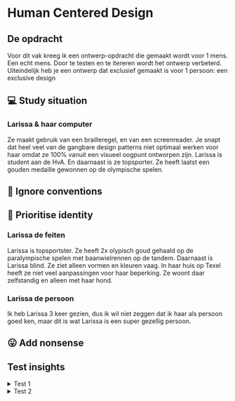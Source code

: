 # Human Centered Design 

## De opdracht
Voor dit vak kreeg ik een ontwerp-opdracht die gemaakt wordt voor 1 mens. Een echt mens. Door te testen en te itereren wordt het ontwerp verbeterd. Uiteindelijk heb je een ontwerp dat exclusief gemaakt is voor 1 persoon: een exclusive design 

## 💻 Study situation
### Larissa & haar computer
Ze maakt gebruik van een brailleregel, en van een screenreader. Je snapt dat heel veel van de gangbare design patterns niet optimaal werken voor haar omdat ze 100% vanuit een visueel oogpunt ontworpen zijn. Larissa is student aan de HvA. En daarnaast is ze topsporter. Ze heeft laatst een gouden medaille gewonnen op de olympische spelen.




## 🚫 Ignore conventions




## 🚴 Prioritise identity
### Larissa de feiten
Larissa is topsportster. Ze heeft 2x olypisch goud gehaald op de paralympische spelen met baanwielrennen op de tandem. Daarnaast is Larissa blind. Ze ziet alleen vormen en kleuren vaag. In haar huis op Texel heeft ze niet veel aanpassingen voor haar beperking. Ze woont daar zelfstandig en alleen met haar hond. 

### Larissa de persoon
Ik heb Larissa 3 keer gezien, dus ik wil niet zeggen dat ik haar als persoon goed ken, maar dit is wat 
Larissa is een super gezellig persoon. 

## 😛 Add nonsense


## Test insights
<details>
<summary>Test 1</summary>
  <h3>Over Larissa</h3>
  <ul>
  
	⁃	27 jaar.
	⁃	woont op Texel. woont alleen
↳ niet veel aanpassingen aan haar huis
	⁃	is niet erg geordend (kan best wat ordening gebruiken, maar gaat het toch niet doen)
	⁃	houdt niet van controlerende mensen
	⁃	vervoert zichzelf met OV (met haar hond)
	⁃	Oranje is haar lievelingskleur
	⁃	paralympisch topsporter —> 2x goud
	⁃	toegankelĳkheidsexpert bij de HvA


sport
	⁃	sport 6x per week
↳ soms 2x per dag
	⁃	heeft verschillende soorten training
↳ kracht → favoriete training
↳ fietsen op de weg
↳ fietsen thuis (hometrainer)
↳ fietsen op de baan
	⁃	krĳgt geen mentale training vanuit de sport
maar loopt zelf wel bĳ een sportpsycholoog

gebruik laptop
	⁃	screen reader: JAWS (stem Claire)
	⁃	saus met vergroting
	⁃	gebruikt de braille regel niet veel
	⁃	gebruikt tab etc. om te navigeren

bevindingen over de interface
	⁃	Larissa ziet wel kleuren
	⁃	groot contrast is belangrĳk
	⁃	liever zwart op wit
	⁃	geen gekke fonts → Moeilĳker te lezen met uitvergroot
	⁃	tonen of Voice → zoals andere het lezen
↳ fĳner om snel info op te zoeken
	⁃	Nederlandse taal

situatie nu
	⁃	nieuwe coach Maakt geen schema's meer
↳ Larissa luistert niet, want is het niet met hem eens
	⁃	krĳgt hulp bĳ jaar schema
↳ dagelĳks schema wordt per dag bekeken
	⁃	training peexs → app voor sport voortgang & trainingen
↳ Ruk voor larissa. want te veel functies


Voorkeuren qua schema
	⁃	Jaarschema (globaal & obv wedstrijden & kampen), week schema (erg in detail: wie wat waar wanneer hoeveel)
	⁃	Vrijheid van schema is belangrijk: ze voelt aan haar lichaam wat ze nodig heeft

Testen met de computer
	⁃	Focus state is erg belangrijk (ze kan dan ongeveer zien waar ze op de pagina zit)
	⁃	Navigeert met tab (NIET MET PIJLTJES!!) → tab-index
	⁃	Gebruikt eerder ingebouwde zoekfunctie dan CMD + F
	⁃	Geen overlays gebruiken → of het moet uitgezet kunnen worden
	⁃	In forms field sets gebruiken zodat het duidelijk is waar de vraag over gaat en wanneer er naar een volgend onderwerp genavigeerd wordt.
	⁃	Gebruik veel gebruikte patterns, Larissa snapt dan de logica van een website eerder
	⁃	Skip to content link is super handig → Larissa hoeft niet de hele navigatie door te tabben
	⁃	Gebruik geen display:none → de screenreader ziet het hele element dan niet en kan het dus ook niet voorlezen

</details>
<details>
<summary>Test 2</summary>
  
</details>
